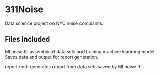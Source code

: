 # 311Noise
Data science project on NYC noise complaints.

## Files included
MLnoise.R:  assembly of data sets and training machine learining model.  Saves data and output for report generation.

report.rmd: generates report from data sets saved by MLnoise.R
